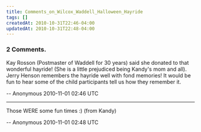 ```yaml
---
title: Comments_on_Wilcox_Waddell_Halloween_Hayride
tags: []
createdAt: 2010-10-31T22:46-04:00
updatedAt: 2010-10-31T22:48-04:00
---
```


### 2 Comments.
Kay Rosson (Postmaster of Waddell for 30 years) said she donated to that wonderful hayride! (She is a little prejudiced being Kandy's mom and all).
Jerry Henson remembers the hayride well with fond memories! It would be fun to hear some of the child participants tell us how they remember it.

-- Anonymous 2010-11-01 02:46 UTC


----

Those WERE some fun times :) (from Kandy)

-- Anonymous 2010-11-01 02:48 UTC


